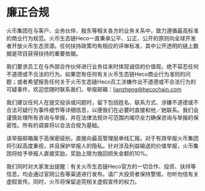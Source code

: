 # 廉正合规

火币集团在与客户、业务伙伴、股东等相关各方的业务关系中，致力遵循最高标准的商业行为规范。火币生态链Heco一直秉承公平、公正、公开的原则向全球开发者开放火币生态资源。任何扶持政策均有相应的评审标准，其中公开透明的链上数据是项目获得扶持的重要依据。

我们要求员工在与外部合作伙伴进行业务往来时体现诚信的价值观，绝不容忍任何不道德或不合法的行为。如果您有任何有关火币生态链Heco商业行为准则的问题；或者希望报告任何关于火币生态链Heco员工涉嫌作出不道德或不合法行为的可疑事件，欢迎您随时联系我们，举报邮箱：lianzheng@hecochain.com

我们建议任何人在提交投诉或问题时，留下包括姓名、联系方式、涉嫌不道德或不合法可疑行为事件细节等详细信息，以便我们在必要时直接和他／她联系。我们会谨慎处理所有咨询与举报，并在法律法规许可范围内竭尽全力确保咨询与举报的保密性。所有的调查将以合法合规为基础。

该举报邮箱属于高保密级别，直接向最高管理层单线汇报。对于有效举报火币集团将引起高度重视，并且保护举报人的隐私。针对涉及利益输送的价值举报，火币集团将给予举报人直接奖励，奖励上限为挽回损失金额的10%。

我们同时对大家发出提醒：有关火币生态链Heco官方的一切合作、投资、扶持等信息，均会通过官网公告等渠道进行发布。请广大投资者保持警惕，勿听勿信有关虚假宣传。同时，火币将保留追究相关虚假宣传的权力。
